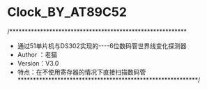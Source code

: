 # Clock_BY_AT89C52
/**********************************************************
*  	通过51单片机与DS302实现的----6位数码管世界线变化探测器
* 	 Author ：老猫
* 	 Version：V3.0
*	特点：在不使用寄存器的情况下直接扫描数码管
***********************************************************/
